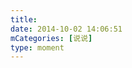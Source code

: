 ```yaml
---
title: 
date: 2014-10-02 14:06:51
mCategories: [说说]
type: moment
---
```


<div id="pics-20141002140651"></div>

<script>
var data = [
    {"link": "2014-10-02_000000.jpeg", "type": "shuoshuo"}
];
picsRender(data, "pics-20141002140651");
</script>
